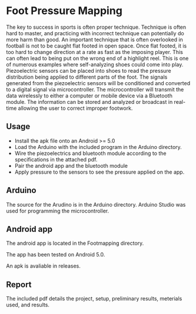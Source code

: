 # Foot Pressure Mapping

The key to success in sports is often proper technique. Technique is often hard to master, and practicing with incorrect technique can potentially do more harm than good. An important technique that is often overlooked in football is not to be caught flat footed in open space. Once flat footed, it is too hard to change direction at a rate as fast as the imposing player. This can often lead to being put on the wrong end of a highlight reel. This is one of numerous examples where self-analyzing shoes could come into play. Piezoelectric sensors can be placed into shoes to read the pressure distribution being applied to different parts of the foot. The signals generated from the piezoelectric sensors will be conditioned and converted to a digital signal via microcontroller. The microcontroller will transmit the data wirelessly to either a computer or mobile device via a Bluetooth module. The information can be stored and analyzed or broadcast in real-time allowing the user to correct improper footwork.

## Usage
- Install the apk file onto an Android >= 5.0
- Load the Arduino with the included program in the Arduino directory.
- Wire the piezoelectrics and bluetooth module according to the specifications in the attached pdf.
- Pair the android app and the bluetooth module
- Apply pressure to the sensors to see the pressure applied on the app.

## Arduino
The source for the Arudino is in the Arduino directory. Arduino Studio was used for programming the microcontroller.

## Android app
The android app is located in the Footmapping directory.

The app has been tested on Android 5.0.

An apk is avaliable in releases.

## Report
The included pdf details the project, setup, preliminary results, meterials used, and results.
